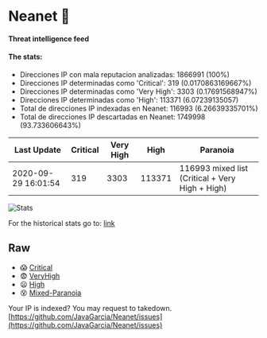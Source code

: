 # Neanet :hocho:
#### Threat intelligence feed
#### The stats:

- Direcciones IP con mala reputacion analizadas: 1866991 (100%)
- Direcciones IP determinadas como 'Critical':  319 (0.0170863169667%)
- Direcciones IP determinadas como 'Very High':  3303 (0.17691568947%)
- Direcciones IP determinadas como 'High':  113371 (6.07239135057)
- Total de direcciones IP indexadas en Neanet:  116993 (6.26639335701%)
- Total de direcciones IP descartadas en Neanet:  1749998 (93.733606643%)

| Last Update | Critical | Very High | High | Paranoia |
| --- | --- | --- | --- | --- |
| 2020-09-29 16:01:54 | 319 | 3303 | 113371 | 116993 mixed list (Critical + Very High + High)|

![Stats](https://docs.google.com/spreadsheets/d/e/2PACX-1vSnaNMIXVabIpDJjufMlzH7poXnshF3mgd8Is1g9ytUEzVsP5my4Trn8f-xkoLLQ38xpL3HtmUexLo6/pubchart?oid=501124687&format=image)

For the historical stats go to: [link](/stats.csv)
## Raw
- :scream: [Critical](https://raw.githubusercontent.com/JavaGarcia/Neanet/master/blacklists/neanet_critical.txt)
- :fearful: [VeryHigh](https://raw.githubusercontent.com/JavaGarcia/Neanet/master/blacklists/neanet_veryHigh.txtt)
- :frowning: [High](https://raw.githubusercontent.com/JavaGarcia/Neanet/master/blacklists/neanet_high.txt)
- :dizzy_face: [Mixed-Paranoia](https://raw.githubusercontent.com/JavaGarcia/Neanet/master/blacklists/neanet_all.txt)


Your IP is indexed? You may request to takedown. [https://github.com/JavaGarcia/Neanet/issues](https://github.com/JavaGarcia/Neanet/issues)














































































































































































































































































































































































































































































































































































































































































































































































































































































































































































































































































































































